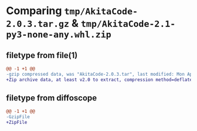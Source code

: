 # Comparing `tmp/AkitaCode-2.0.3.tar.gz` & `tmp/AkitaCode-2.1-py3-none-any.whl.zip`

## filetype from file(1)

```diff
@@ -1 +1 @@
-gzip compressed data, was "AkitaCode-2.0.3.tar", last modified: Mon Apr 22 08:50:45 2024, max compression
+Zip archive data, at least v2.0 to extract, compression method=deflate
```

## filetype from diffoscope

```diff
@@ -1 +1 @@
-GzipFile
+ZipFile
```

